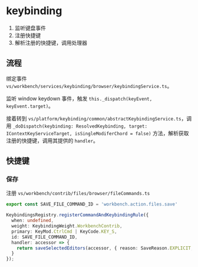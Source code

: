 # keybinding

1. 监听键盘事件
2. 注册快捷键
3. 解析注册的快捷键，调用处理器

## 流程

绑定事件 `vs/workbench/services/keybinding/browser/keybindingService.ts`。

监听 window keydown 事件，触发 `this._dispatch(keyEvent, keyEvent.target)`。

接着转到 `vs/platform/keybinding/common/abstractKeybindingService.ts`，调用 `_doDispatch(keybinding: ResolvedKeybinding, target: IContextKeyServiceTarget, isSingleModiferChord = false)` 方法，解析获取注册的快捷键，调用其提供的 `handler`。



## 快捷键

### 保存

注册 `vs/workbench/contrib/files/browser/fileCommands.ts`

```ts
export const SAVE_FILE_COMMAND_ID = 'workbench.action.files.save'

KeybindingsRegistry.registerCommandAndKeybindingRule({
  when: undefined,
  weight: KeybindingWeight.WorkbenchContrib,
  primary: KeyMod.CtrlCmd | KeyCode.KEY_S,
  id: SAVE_FILE_COMMAND_ID,
  handler: accessor => {
    return saveSelectedEditors(accessor, { reason: SaveReason.EXPLICIT, force: true /* force save even when non-dirty */ });
  }
});
```
